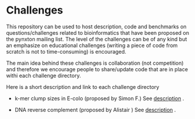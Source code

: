 Challenges
==========

This repository can be used to host description, code and benchmarks on questions/challenges related to bioinformatics that have been proposed on the pynxton mailing list. The level of the challenges can be of any kind but an emphasize on educational challenges (writing a piece of code from scratch is not to time-consuming) is encouraged.

The main idea behind these challenges is collaboration (not competition) and therefore we encourage people to share/update code that are in place withi each challenge directory.

Here is a short description and link to each  challenge directory

- k-mer clump sizes in E-colo (proposed by Simon F.) See [description](https://github.com/pynxton/challenges/tree/master/kmer_clump_sizes) .

- DNA reverse complement (proposed by Alistair ) See [description](https://github.com/pynxton/challenges/tree/master/reverse_complement) .
